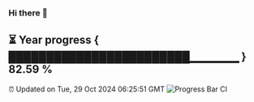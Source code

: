 ### Hi there 👋
⏳ Year progress { ████████████████████████▁▁▁▁▁▁ } 82.59 %
---
⏰ Updated on Tue, 29 Oct 2024 06:25:51 GMT
![Progress Bar CI](https://github.com/liununu/liununu/workflows/Progress%20Bar%20CI/badge.svg)
